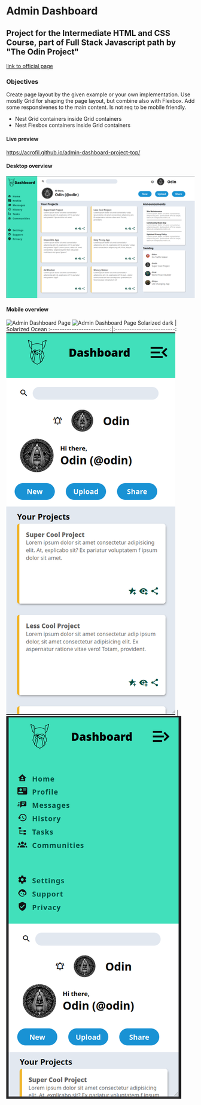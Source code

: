 # Admin Dashboard
## Project for the Intermediate HTML and CSS Course, part of Full Stack Javascript path by "The Odin Project"
[link to official page](https://www.theodinproject.com/lessons/node-path-intermediate-html-and-css-admin-dashboard)

### Objectives
Create page layout by the given example or your own implementation. Use mostly Grid for shaping the page layout, but combine also with Flexbox.
Add some responsivenes to the main content. Is not req to be mobile friendly.
- Nest Grid containers inside Grid containers
- Nest Flexbox containers inside Grid containers

#### Live preview
https://acrofil.github.io/admin-dashboard-project-top/

#### Desktop overview
![Admin Dashboard Page](https://github.com/Acrofil/admin-dashboard-project-top/blob/main/admin-dashboard-overview.png)

#### Mobile overview
![Admin Dashboard Page]() ![Admin Dashboard Page]()
Solarized dark             |  Solarized Ocean
:-------------------------:|:-------------------------:
![](https://github.com/Acrofil/admin-dashboard-project-top/blob/main/mobile1.png)  |  ![](https://github.com/Acrofil/admin-dashboard-project-top/blob/main/mobile2.png)
